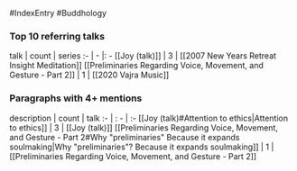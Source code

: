 #IndexEntry #Buddhology

### Top 10 referring talks
talk | count | series
:- | - |: -
[[Joy (talk)]] | 3 | [[2007 New Years Retreat Insight Meditation]]
[[Preliminaries Regarding Voice, Movement, and Gesture - Part 2]] | 1 | [[2020 Vajra Music]]

### Paragraphs with 4+ mentions
description | count | talk
:- | : - | :-
[[Joy (talk)#Attention to ethics\|Attention to ethics]] | 3 | [[Joy (talk)]]
[[Preliminaries Regarding Voice, Movement, and Gesture - Part 2#Why "preliminaries" Because it expands soulmaking\|Why "preliminaries"? Because it expands soulmaking]] | 1 | [[Preliminaries Regarding Voice, Movement, and Gesture - Part 2]]

